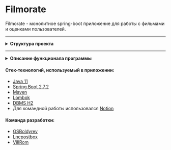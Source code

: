 # Filmorate

Filmorate - монолитное spring-boot приложение для работы с фильмами и оценками пользователей.

---
<details><summary><b>Структура проекта</b></summary>
<img src="https://github.com/VillRom/Filmorate/blob/main/images/filmorateDb.png" alt="Здесь была картинка">
</details>

---



<details><summary><b>Описание функционала программы</b></summary>

1) «Отзывы» - Возможность добавлять, обновлять и удалять отзывы к фильмам. 
   Характеристики отзыва:
   1. Оценка — полезно/бесполезно.
   2. Тип отзыва — негативный/положительный. 
   3. Рейтинг отзыва.
   
2) «Рекомендации» - рекомендательная система, основанная на поиске максимального пересечения пользователей по лайкам к фильмам.
    Выдает список фильмов, которым поставил лайк пользователь с похожими вкусами, а тот, для кого составляется рекомендация, ещё не поставил.

3) «Поиск» - Алгоритм поиска настроен на поиск совпадений в названии фильма и именни режиссера.
    Выдает список фильмов,подходящих под запрос поиска, отсортированных по популярности(лайкам).

4) «Общие фильмы» - Функциональность выдает общие с другом фильмы по лайкам.

5) «Удаление фильмов и пользователей» - Возможность удалять фильмы и пользователей из базы. При удалении так же удаляется 
вся информация о сущности(лайки, отзывы и т.д.).

6) «Добавление режиссёров в фильмы» - Возможность добавлять, обновлять и удалять режиссеров к фильмам. У одного фильма 
может быть несколько режиссеров.

7) «Вывод самых популярных фильмов по жанру и годам» - Возможность выводить топ-N фильмов по количеству лайков. Где 
N - это кол-во выводимых фильмов.
Фильтрация осуществляется по двум параметрам:
   1. По жанру.
   2. За указанный год.
</details>

#### Стек-технологий, используемый в приложении:
- [Java 11](https://docs.aws.amazon.com/corretto/latest/corretto-11-ug/downloads-list.html)
- [Spring Boot 2.7.2](https://docs.spring.io/spring-boot/docs/2.7.2/api/)
- [Maven](https://maven.apache.org/)
- [Lombok](https://projectlombok.org/)
- [DBMS H2](http://www.h2database.com/html/main.html)
- Для командной работы использовался [Notion](https://www.notion.so)

#### Команда разработки:
- [GSBoldyrev](https://github.com/GSBoldyrev)
- [Lnepostbox](https://github.com/Lnepostbox)
- [VillRom](https://github.com/VillRom)

